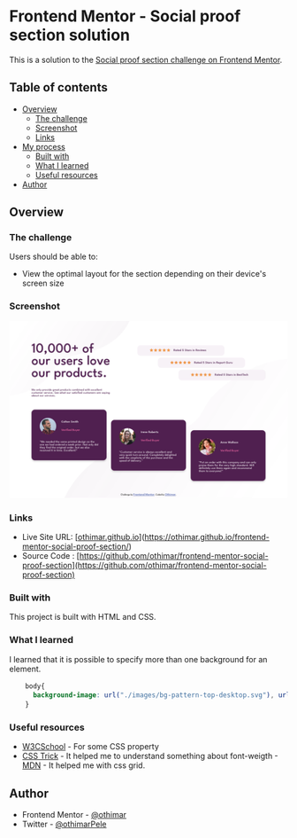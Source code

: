 # Frontend Mentor - Social proof section solution

This is a solution to the [Social proof section challenge on Frontend Mentor](https://www.frontendmentor.io/challenges/social-proof-section-6e0qTv_bA).

## Table of contents

- [Overview](#overview)
  - [The challenge](#the-challenge)
  - [Screenshot](#screenshot)
  - [Links](#links)
- [My process](#my-process)
  - [Built with](#built-with)
  - [What I learned](#what-i-learned)
  - [Useful resources](#useful-resources)
- [Author](#author)


## Overview

### The challenge

Users should be able to:

- View the optimal layout for the section depending on their device's screen size

### Screenshot

![](./screenshot.png)


### Links

- Live Site URL: [[othimar.github.io](https://othimar.github.io/frontend-mentor-social-proof-section/)](https://othimar.github.io/frontend-mentor-social-proof-section/)
- Source Code : [https://github.com/othimar/frontend-mentor-social-proof-section](https://github.com/othimar/frontend-mentor-social-proof-section)


### Built with

This project is built with HTML and CSS.


### What I learned
I learned that it is possible to specify more than one background for an element. 
```css
    body{
      background-image: url("./images/bg-pattern-top-desktop.svg"), url("./images/bg-pattern-bottom-desktop.svg");
    }
```

### Useful resources

- [W3CSchool](https://www.w3schools.com/) - For some CSS property
- [CSS Trick](https://css-tricks.com/firefoxs-bolder-default-is-a-problem-for-variable-fonts/)  - It helped me to understand something about font-weigth
-[MDN](https://developper.mozilla.org) - It helped me with css grid.

## Author
- Frontend Mentor - [@othimar](https://www.frontendmentor.io/profile/othimar)
- Twitter - [@othimarPele](https://www.twitter.com/othimarpele)

